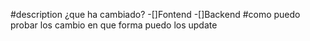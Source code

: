 #description
¿que ha cambiado?
-[]Fontend
-[]Backend
#como puedo probar los cambio
en que forma puedo los update
